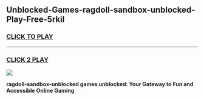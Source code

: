 
## Unblocked-Games-ragdoll-sandbox-unblocked-Play-Free-5rkil
<h3>
<a href="https://premium76.site?title=ragdoll-sandbox-unblocked&ref=19M">CLICK TO PLAY</a></h3>
<hr>

<h3>
<a href="https://premium76.site?title=ragdoll-sandbox-unblocked&ref=19M">CLICK 2 PLAY</a>
  
</h3>

<a href="https://premium76.site?title=ragdoll-sandbox-unblocked&ref=19M"><img src="https://clearcache.store/games.png"></a>


**ragdoll-sandbox-unblocked games unblocked: Your Gateway to Fun and Accessible Online Gaming**
